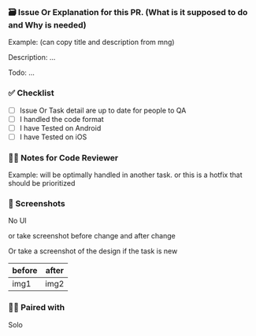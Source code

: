 ### 🗃 Issue Or Explanation for this PR. (What is it supposed to do and Why is needed)

Example: (can copy title and description from mng)

Description: ...

Todo:
...

### ✅ Checklist

- [ ] Issue Or Task detail are up to date for people to QA
- [ ] I handled the code format
- [ ] I have Tested on Android
- [ ] I have Tested on iOS

### 🕵️‍♂️ Notes for Code Reviewer

Example: will be optimally handled in another task. or this is a hotfix that should be prioritized

### 🙈 Screenshots

No UI

or take screenshot before change and after change

Or take a screenshot of the design if the task is new


| before | after |
| --- | --- |
| img1 | img2 |


### 👯‍♀️ Paired with

Solo
